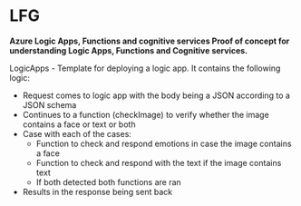 # LFG
**Azure Logic Apps, Functions and cognitive services
Proof of concept for understanding Logic Apps, Functions and Cognitive services.**

LogicApps - Template for deploying a logic app. It contains the following logic: 
- Request comes to logic app with the body being a JSON according to a JSON schema
- Continues to a function (checkImage) to verify whether the image contains a face or text or both
- Case with each of the cases:
    - Function to check and respond emotions in case the image contains a face
    - Function to check and respond with the text if the image contains text
    - If both detected both functions are ran
- Results in the response being sent back
